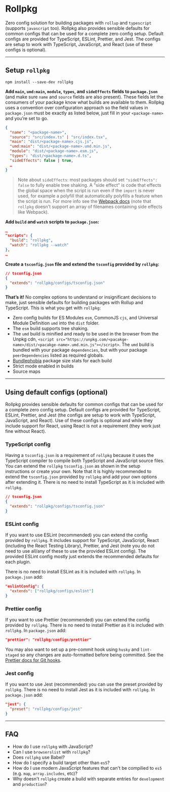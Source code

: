 # Rollpkg

Zero config solution for building packages with `rollup` and `typescript` (supports `javascript` too). Rollpkg also provides sensible defaults for common configs that can be used for a complete zero config setup. Default configs are provided for TypeScript, ESLint, Prettier, and Jest. The configs are setup to work with TypeScript, JavaScript, and React (use of these configs is optional).

---

## Setup `rollpkg`

```
npm install --save-dev rollpkg
```

**Add `main`, `umd:main`, `module`, `types`, and `sideEffects` fields to `package.json`** (and make sure `name` and `source` fields are also present). These fields let the consumers of your package know what builds are available to them. Rollpkg uses a convention over configuration approach so the field values in `package.json` must be exactly as listed below, just fill in your `<package-name>` and you’re set to go.

```json
{
  "name": "<package-name>",
  "source": "src/index.ts" | "src/index.tsx",
  "main": "dist/<package-name>.cjs.js",
  "umd:main": "dist/<package-name>.umd.min.js",
  "module": "dist/<package-name>.esm.js",
  "types": "dist/<package-name>.d.ts",
  "sideEffects": false | true,
  …
}
```

> Note about `sideEffects`: most packages should set `"sideEffects": false` to fully enable tree shaking. A "side effect" is code that effects the global space when the script is run even if the `import` is never used, for example a polyfill that automatically polyfills a feature when the script is run. For more info see the [Webpack docs](https://webpack.js.org/guides/tree-shaking/#mark-the-file-as-side-effect-free) (note that `rollpkg` doesn't support an array of filenames containing side effects like Webpack).

**Add `build` and `watch` scripts to `package.json`:**

```json
…
"scripts": {
  "build": "rollpkg",
  "watch": "rollpkg --watch"
},
…
```

**Create a `tsconfig.json` file and extend the `tsconfig` provided by `rollpkg`:**

<!-- TODO CAN THIS BE OPTIONAL?? If rollpkg has an internal tsconfig, does the user need to extend it if they don't add any additional options? Is installation of typescript a requirement? -->

```json
// tsconfig.json
{
  "extends": "rollpkg/configs/tsconfig.json"
}
```

**That’s it!** No complex options to understand or insignificant decisions to make, just sensible defaults for building packages with Rollup and TypeScript. This is what you get with `rollpkg`:

- Zero config builds for ES Modules `esm`, CommonJS `cjs`, and Universal Module Definition `umd` into the `dist` folder.
- The `esm` build supports tree shaking.
- The `umd` build is minified and ready to be used in the browser from the Unpkg cdn, `<script src="https://unpkg.com/<pacakge-name>/dist/<pacakge-name>.umd.min.js"></script>`. The `umd` build is bundled with your package `dependencies`, but with your package `peerDependencies` listed as required globals.
- [Bundlephobia](https://bundlephobia.com/) package size stats for each build
- Strict mode enabled in builds
- Source maps

---

## Using default configs (optional)

Rollpkg provides sensible defaults for common configs that can be used for a complete zero config setup. Default configs are provided for TypeScript, ESLint, Prettier, and Jest (the configs are setup to work with TypeScript, JavaScript, and React). Use of these configs is optional and while they include support for React, using React is not a requirement (they work just fine without React).

### TypeScript config

Having a `tsconfig.json` is a requirement of `rollpkg` because it uses the TypeScript compiler to compile both TypeScript and JavaScript source files. You can extend the `rollpkg` `tsconfig.json` as shown in the setup instructions or create your own. Note that it is highly recommended to extend the `tsconfig.json` provided by `rollpkg` and add your own options after extending it. There is no need to install TypeScript as it is included with `rollpkg`.

```json
// tsconfig.json
{
  "extends": "rollpkg/configs/tsconfig.json"
}
```

### ESLint config

If you want to use ESLint (recommended) you can extend the config provided by `rollpkg`. It includes support for TypeScript, JavaScript, React (including the React Testing Library), Prettier, and Jest (note you do not need to use all/any of these to use the provided ESLint config). The provided ESLint config mostly just extends the recommended defaults for each plugin.

There is no need to install ESLint as it is included with `rollpkg`. In `package.json` add:

```json
"eslintConfig": {
  "extends": ["rollpkg/configs/eslint"]
}
```

### Prettier config

If you want to use Prettier (recommended) you can extend the config provided by `rollpkg`. There is no need to install Prettier as it is included with `rollpkg`. In `package.json` add:

```json
"prettier": "rollpkg/configs/prettier"
```

You may also want to set up a pre-commit hook using `husky` and `lint-staged` so any changes are auto-formatted before being committed. See the [Prettier docs for Git hooks](https://prettier.io/docs/en/install.html#git-hooks).

### Jest config

If you want to use Jest (recommended) you can use the preset provided by `rollpkg`. There is no need to install Jest as it is included with `rollpkg`. In `package.json` add:

```json
"jest": {
  "preset": "rollpkg/configs/jest" 
}
```

---

## FAQ

- How do I use `rollpkg` with JavaScript?
- Can I use `browserslist` with `rollpkg`?
- Does `rollpkg` use Babel?
- How do I specify a build target other than `es5`?
- How do I use modern JavaScript features that can't be compilied to `es5` (e.g. `map`, `array.includes`, etc)?
- Why doesn't `rollpkg` create a build with separate entries for `development` and `production`?

<!-- 
## TODO
- answer FAQs
- `files` array in `package.json` with `src` and `dist` for publishing
- development with linking and `dev` script -> link to npm-package-dev repo
-->